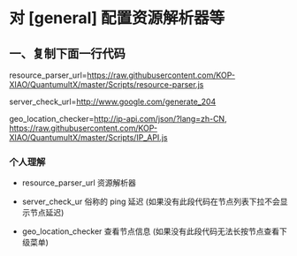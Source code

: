 # 对 [general] 配置资源解析器等

## 一、复制下面一行代码

resource_parser_url=https://raw.githubusercontent.com/KOP-XIAO/QuantumultX/master/Scripts/resource-parser.js

server_check_url=http://www.google.com/generate_204

geo_location_checker=http://ip-api.com/json/?lang=zh-CN, https://raw.githubusercontent.com/KOP-XIAO/QuantumultX/master/Scripts/IP_API.js

### 个人理解

- resource_parser_url 资源解析器

- server_check_ur 俗称的 ping 延迟 (如果没有此段代码在节点列表下拉不会显示节点延迟)

- geo_location_checker 查看节点信息 (如果没有此段代码无法长按节点查看下级菜单)
